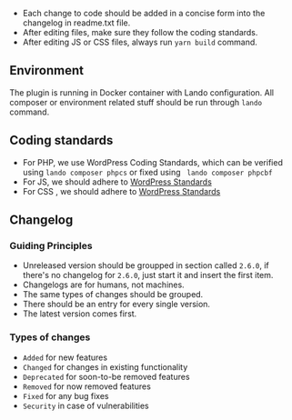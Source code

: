- Each change to code should be added in a concise form into the changelog in readme.txt file.
- After editing files, make sure they follow the coding standards.
- After editing JS or CSS files, always run `yarn build` command.

## Environment

The plugin is running in Docker container with Lando configuration. All composer or environment related stuff should be run through `lando` command.

## Coding standards

- For PHP, we use WordPress Coding Standards, which can be verified using `lando composer phpcs` or fixed using ` lando composer phpcbf`
- For JS, we should adhere to [WordPress Standards](https://developer.wordpress.org/coding-standards/wordpress-coding-standards/javascript/)
- For CSS , we should adhere to [WordPress Standards](https://developer.wordpress.org/coding-standards/wordpress-coding-standards/css/)

## Changelog

###  Guiding Principles

- Unreleased version should be groupped in section called `2.6.0`, if there's no changelog for `2.6.0`, just start it and insert the first item.
- Changelogs are for humans, not machines.
- The same types of changes should be grouped.
- There should be an entry for every single version.
- The latest version comes first.

### Types of changes
- `Added` for new features
- `Changed` for changes in existing functionality
- `Deprecated` for soon-to-be removed features
- `Removed` for now removed features
- `Fixed` for any bug fixes
- `Security` in case of vulnerabilities
